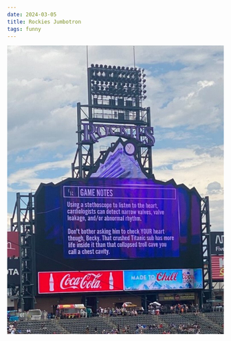 ```yaml
---
date: 2024-03-05
title: Rockies Jumbotron
tags: funny
---
```


![rockies.jpg](https://raw.githubusercontent.com/muneer78/muneer78.github.io/master/images/rockies.jpg)
